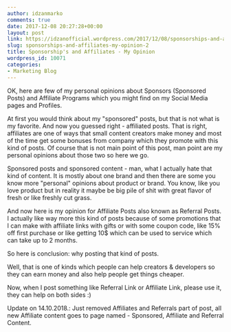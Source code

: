 ```yaml
---
author: idzanmarko
comments: true
date: 2017-12-08 20:27:28+00:00
layout: post
link: https://idzanofficial.wordpress.com/2017/12/08/sponsorships-and-affiliates-my-opinion-2/
slug: sponsorships-and-affiliates-my-opinion-2
title: Sponsorship's and Affiliates - My Opinion
wordpress_id: 10071
categories:
- Marketing Blog
---
```


OK, here are few of my personal opinions about Sponsors (Sponsored Posts) and Affiliate Programs which you might find on my Social Media pages and Profiles.

At first you would think about my "sponsored" posts, but that is not what is my favorite. And now you guessed right - affiliated posts. That is right, affiliates are one of ways that small content creators make money and most of the time get some bonuses from company which they promote with this kind of posts. Of course that is not main point of this post, man point are my personal opinions about those two so here we go.

Sponsored posts and sponsored content - man, what I actually hate that kind of content. It is mostly about one brand and then there are some you know more "personal" opinions about product or brand. You know, like you love product but in reality it maybe be big pile of shit with great flavor of fresh or like freshly cut grass.

And now here is my opinion for Affiliate Posts also known as Referral Posts.  I actually like way more this kind of posts because of some promotions that I can make with affiliate links with gifts or with some coupon code, like 15% off first purchase or like getting 10$ which can be used to service which can take up to 2 months.

So here is conclusion: why posting that kind of posts.

Well, that is one of kinds which people can help creators & developers so they can earn money and also help people get things cheaper.

Now, when I post something like Referral Link or Affiliate Link, please use it, they can help on both sides :)

Update on 14.10.2018.: Just removed Affiliates and Referrals part of post, all new Affiliate content goes to page named - Sponsored, Affiliate and Referral Content.
